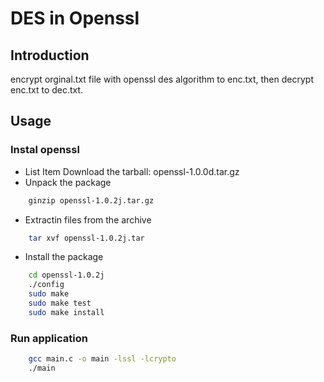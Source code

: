 # DES in Openssl
## Introduction
encrypt orginal.txt file with openssl des algorithm to enc.txt, then decrypt enc.txt to dec.txt.
## Usage
### Instal openssl
- List Item Download the tarball: openssl-1.0.0d.tar.gz
- Unpack the package	
```bash
	ginzip openssl-1.0.2j.tar.gz	
```
- Extractin files from the archive
```bash
    tar xvf openssl-1.0.2j.tar
```
- Install the package
	
```bash
    cd openssl-1.0.2j 
    ./config
    sudo make
    sudo make test
    sudo make install	
```
            
### Run application
	
```bash
    gcc main.c -o main -lssl -lcrypto 
    ./main
```